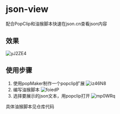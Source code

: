 # json-view
配合PopClip和油猴脚本快速在json.cn查看json内容


## 效果
![yJ2ZE4](https://cdn.jsdelivr.net/gh/summer19940609/picture-repo@master/uPic/yJ2ZE4.png)

## 使用步骤
1. 使用popMaker制作一个popclip扩展
![iz46N8](https://cdn.jsdelivr.net/gh/summer19940609/picture-repo@master/uPic/iz46N8.png)
2. 编写油猴脚本
![foiedP](https://cdn.jsdelivr.net/gh/summer19940609/picture-repo@master/uPic/foiedP.png)
3. 选择要展示的json文本，用popclip打开
![mp0WRq](https://cdn.jsdelivr.net/gh/summer19940609/picture-repo@master/uPic/mp0WRq.png)

具体油猴脚本见仓库代码
